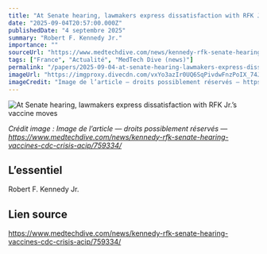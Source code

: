 ```yaml
---
title: "At Senate hearing, lawmakers express dissatisfaction with RFK Jr.’s vaccine moves"
date: "2025-09-04T20:57:00.000Z"
publishedDate: "4 septembre 2025"
summary: "Robert F. Kennedy Jr."
importance: ""
sourceUrl: "https://www.medtechdive.com/news/kennedy-rfk-senate-hearing-vaccines-cdc-crisis-acip/759334/"
tags: ["France", "Actualité", "MedTech Dive (news)"]
permalink: "/papers/2025-09-04-at-senate-hearing-lawmakers-express-dissatisfaction-with-rfk-jrs-vaccine-moves"
imageUrl: "https://imgproxy.divecdn.com/vxYo3azIr0UQ6SqPivdwFnzPoIX_74JJVhMptbi0lV0/g:ce/rs:fit:770:435/Z3M6Ly9kaXZlc2l0ZS1zdG9yYWdlL2RpdmVpbWFnZS9HZXR0eUltYWdlcy0yMjMzMDI0ODM0X3ROaTJrZlUuanBn.webp"
imageCredit: "Image de l’article — droits possiblement réservés — https://www.medtechdive.com/news/kennedy-rfk-senate-hearing-vaccines-cdc-crisis-acip/759334/"
---
```


![At Senate hearing, lawmakers express dissatisfaction with RFK Jr.’s vaccine moves](https://imgproxy.divecdn.com/vxYo3azIr0UQ6SqPivdwFnzPoIX_74JJVhMptbi0lV0/g:ce/rs:fit:770:435/Z3M6Ly9kaXZlc2l0ZS1zdG9yYWdlL2RpdmVpbWFnZS9HZXR0eUltYWdlcy0yMjMzMDI0ODM0X3ROaTJrZlUuanBn.webp)

*Crédit image : Image de l’article — droits possiblement réservés — https://www.medtechdive.com/news/kennedy-rfk-senate-hearing-vaccines-cdc-crisis-acip/759334/*

## L’essentiel

Robert F. Kennedy Jr.

## Lien source

https://www.medtechdive.com/news/kennedy-rfk-senate-hearing-vaccines-cdc-crisis-acip/759334/
